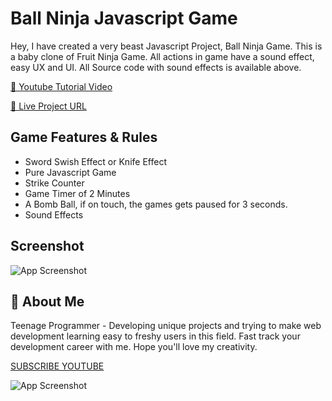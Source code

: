
# Ball Ninja Javascript Game 

Hey, I have created a very beast Javascript Project, Ball Ninja Game.
This is a baby clone of Fruit Ninja Game. All actions in game have a sound effect, easy UX and UI. All Source code with sound effects is available above.




[🔴 Youtube Tutorial Video](https://youtu.be/J3l6f2Qy5oI)

[🔵 Live Project URL](https://teenageprogrammer.github.io/Ball-Ninja-Javascript-Game/)





## Game Features & Rules

- Sword Swish Effect or Knife Effect
- Pure Javascript Game
- Strike Counter
- Game Timer of 2 Minutes
- A Bomb Ball, if on touch, the games gets paused for 3 seconds.
- Sound Effects


## Screenshot

![App Screenshot](https://i.ibb.co/jRLdzz0/Thumbnail-org.png)


## 🚀 About Me
Teenage Programmer - Developing unique projects and trying to make web development learning easy to freshy users in this field. Fast track your development career with me. Hope you'll love my creativity.


[SUBSCRIBE YOUTUBE](https://www.youtube.com/channel/UCHpW7UyMQf0SXpdO0obb1ig)


![App Screenshot](https://yt3.ggpht.com/oGB27ubPR1zD7eqatjSUZRnMqdr1WAV6g3wC39d-G0hFTIrkzq0FK5_Z9sgAGQsTHEzOOgSw=s88-c-k-c0x00ffffff-no-rj)
